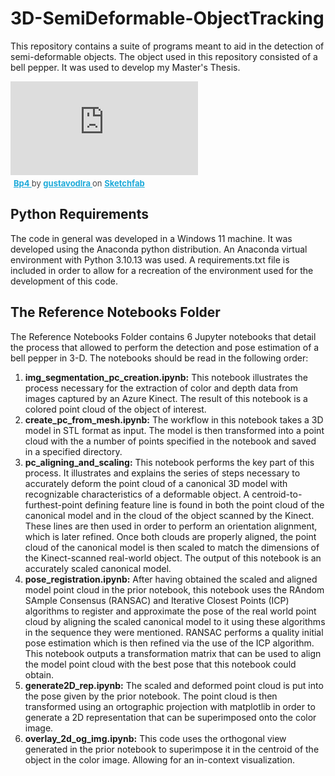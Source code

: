 # 3D-SemiDeformable-ObjectTracking

This repository contains a suite of programs meant to aid in the detection of semi-deformable objects. The object used in this repository consisted of a bell pepper. It was used to develop my Master's Thesis. 

<div class="sketchfab-embed-wrapper"> <iframe title="Bp4" frameborder="0" allowfullscreen mozallowfullscreen="true" webkitallowfullscreen="true" allow="autoplay; fullscreen; xr-spatial-tracking" xr-spatial-tracking execution-while-out-of-viewport execution-while-not-rendered web-share src="https://sketchfab.com/models/0d6db7c6317a4b7fbb59a03e61d79c5c/embed"> </iframe> <p style="font-size: 13px; font-weight: normal; margin: 5px; color: #4A4A4A;"> <a href="https://sketchfab.com/3d-models/bp4-0d6db7c6317a4b7fbb59a03e61d79c5c?utm_medium=embed&utm_campaign=share-popup&utm_content=0d6db7c6317a4b7fbb59a03e61d79c5c" target="_blank" rel="nofollow" style="font-weight: bold; color: #1CAAD9;"> Bp4 </a> by <a href="https://sketchfab.com/gustavodlra1999?utm_medium=embed&utm_campaign=share-popup&utm_content=0d6db7c6317a4b7fbb59a03e61d79c5c" target="_blank" rel="nofollow" style="font-weight: bold; color: #1CAAD9;"> gustavodlra </a> on <a href="https://sketchfab.com?utm_medium=embed&utm_campaign=share-popup&utm_content=0d6db7c6317a4b7fbb59a03e61d79c5c" target="_blank" rel="nofollow" style="font-weight: bold; color: #1CAAD9;">Sketchfab</a></p></div>


## Python Requirements

The code in general was developed in a Windows 11 machine. It was developed using the Anaconda python distribution. An Anaconda virtual environment with Python 3.10.13 was used. A requirements.txt file is included in order to allow for a recreation of the environment used for the development of this code. 

## The Reference Notebooks Folder

The Reference Notebooks Folder contains 6 Jupyter notebooks that detail the process that allowed to perform the detection and pose estimation of a bell pepper in 3-D. The notebooks should be read in the following order: 

1. **img_segmentation_pc_creation.ipynb:** This notebook illustrates the process necessary for the extraction of color and depth data from images captured by an Azure Kinect. The result of this notebook is a colored point cloud of the object of interest.
2. **create_pc_from_mesh.ipynb:** The workflow in this notebook takes a 3D model in STL format as input. The model is then transformed into a point cloud with the a number of points specified in the notebook and saved in a specified directory.
3. **pc_aligning_and_scaling:** This notebook performs the key part of this process. It illustrates and explains the series of steps necessary to accurately deform the point cloud of a canonical 3D model with recognizable characteristics of a deformable object. A centroid-to-furthest-point defining feature line is found in both the point cloud of the canonical model and in the cloud of the object scanned by the Kinect. These lines are then used in order to perform an orientation alignment, which is later refined. Once both clouds are properly aligned, the point cloud of the canonical model is then scaled to match the dimensions of the Kinect-scanned real-world object. The output of this notebook is an accurately scaled canonical model. 
4. **pose_registration.ipynb:** After having obtained the scaled and aligned model point cloud in the prior notebook, this notebook uses the RAndom SAmple Consensus (RANSAC) and Iterative Closest Points (ICP) algorithms to register and approximate the pose of the real world point cloud by aligning the scaled canonical model to it using these algorithms in the sequence they were mentioned. RANSAC performs a quality initial pose estimation which is then refined via the use of the ICP algorithm. This notebook outputs a transformation matrix that can be used to align the model point cloud with the best pose that this notebook could obtain.
5. **generate2D_rep.ipynb:** The scaled and deformed point cloud is put into the pose given by the prior notebook. The point cloud is then transformed using an ortographic projection with matplotlib in order to generate a 2D representation that can be superimposed onto the color image.
6. **overlay_2d_og_img.ipynb:** This code uses the orthogonal view generated in the prior notebook to superimpose it in the centroid of the object in the color image. Allowing for an in-context visualization.  
